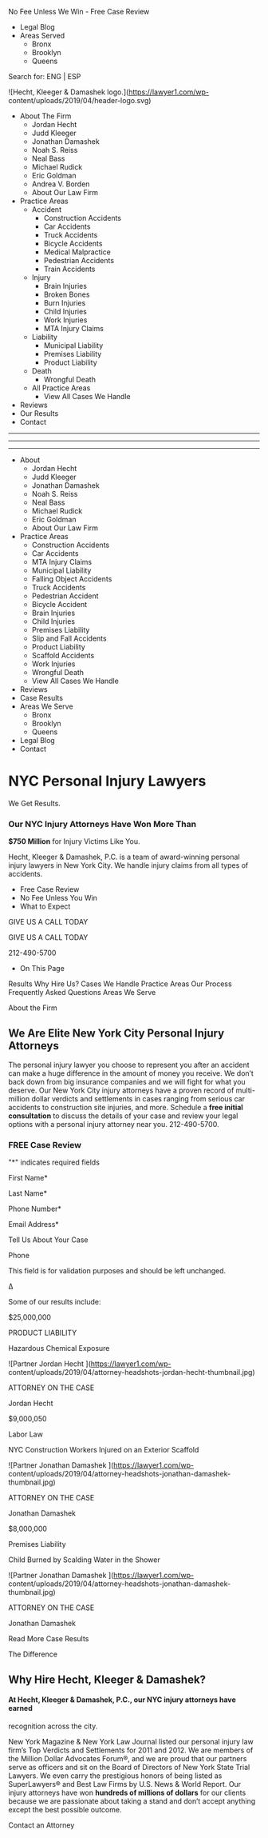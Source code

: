 No Fee Unless We Win - Free Case Review

  * Legal Blog
  * Areas Served
    * Bronx
    * Brooklyn
    * Queens

Search for:  ENG  |  ESP

![Hecht, Kleeger & Damashek logo.](https://lawyer1.com/wp-
content/uploads/2019/04/header-logo.svg)

  * About The Firm
    * Jordan Hecht
    * Judd Kleeger
    * Jonathan Damashek
    * Noah S. Reiss
    * Neal Bass
    * Michael Rudick
    * Eric Goldman
    * Andrea V. Borden
    * About Our Law Firm
  * Practice Areas
    * Accident
      * Construction Accidents
      * Car Accidents
      * Truck Accidents
      * Bicycle Accidents
      * Medical Malpractice
      * Pedestrian Accidents
      * Train Accidents
    * Injury
      * Brain Injuries
      * Broken Bones
      * Burn Injuries
      * Child Injuries
      * Work Injuries
      * MTA Injury Claims
    * Liability
      * Municipal Liability
      * Premises Liability
      * Product Liability
    * Death
      * Wrongful Death
    * All Practice Areas
      * View All Cases We Handle
  * Reviews
  * Our Results
  * Contact

* * *

* * *

* * *

  * About
    * Jordan Hecht
    * Judd Kleeger
    * Jonathan Damashek
    * Noah S. Reiss
    * Neal Bass
    * Michael Rudick
    * Eric Goldman
    * About Our Law Firm
  * Practice Areas
    * Construction Accidents
    * Car Accidents
    * MTA Injury Claims
    * Municipal Liability
    * Falling Object Accidents
    * Truck Accidents
    * Pedestrian Accident
    * Bicycle Accident
    * Brain Injuries
    * Child Injuries
    * Premises Liability
    * Slip and Fall Accidents
    * Product Liability
    * Scaffold Accidents
    * Work Injuries
    * Wrongful Death
    * View All Cases We Handle
  * Reviews
  * Case Results
  * Areas We Serve
    * Bronx
    * Brooklyn
    * Queens
  * Legal Blog
  * Contact

# NYC Personal Injury Lawyers

We Get Results.

### Our NYC Injury Attorneys Have Won More Than  
**$750 Million** for Injury Victims Like You.

Hecht, Kleeger & Damashek, P.C. is a team of award-winning personal injury
lawyers in New York City. We handle injury claims from all types of accidents.

  * Free Case Review
  * No Fee Unless You Win
  * What to Expect

GIVE US A CALL TODAY

GIVE US A CALL TODAY



212-490-5700



  * On This Page  

Results Why Hire Us? Cases We Handle Practice Areas Our Process Frequently
Asked Questions Areas We Serve

About the Firm

## We Are Elite New York City Personal Injury Attorneys

The personal injury lawyer you choose to represent you after an accident can
make a huge difference in the amount of money you receive. We don’t back down
from big insurance companies and we will fight for what you deserve. Our New
York City injury attorneys have a proven record of multi-million dollar
verdicts and settlements in cases ranging from serious car accidents to
construction site injuries, and more. Schedule a **free initial consultation**
to discuss the details of your case and review your legal options with a
personal injury attorney near you. 212-490-5700.

### FREE Case Review

"*" indicates required fields

First Name*

Last Name*

Phone Number*

Email Address*

Tell Us About Your Case

Phone

This field is for validation purposes and should be left unchanged.

Δ

Some of our results include:

$25,000,000

PRODUCT LIABILITY

Hazardous Chemical Exposure

![Partner Jordan Hecht ](https://lawyer1.com/wp-
content/uploads/2019/04/attorney-headshots-jordan-hecht-thumbnail.jpg)

ATTORNEY ON THE CASE

Jordan Hecht

$9,000,050

Labor Law

NYC Construction Workers Injured on an Exterior Scaffold

![Partner Jonathan Damashek ](https://lawyer1.com/wp-
content/uploads/2019/04/attorney-headshots-jonathan-damashek-thumbnail.jpg)

ATTORNEY ON THE CASE

Jonathan Damashek

$8,000,000

Premises Liability

Child Burned by Scalding Water in the Shower

![Partner Jonathan Damashek ](https://lawyer1.com/wp-
content/uploads/2019/04/attorney-headshots-jonathan-damashek-thumbnail.jpg)

ATTORNEY ON THE CASE

Jonathan Damashek

Read More Case Results

The Difference

## Why Hire Hecht, Kleeger & Damashek?



#### At Hecht, Kleeger & Damashek, P.C., our NYC injury attorneys have earned
recognition across the city.

New York Magazine & New York Law Journal listed our personal injury law firm’s
Top Verdicts and Settlements for 2011 and 2012. We are members of the Million
Dollar Advocates Forum®, and we are proud that our partners serve as officers
and sit on the Board of Directors of New York State Trial Lawyers. We even
carry the prestigious honors of being listed as SuperLawyers® and Best Law
Firms by U.S. News & World Report. Our injury attorneys have won **hundreds of
millions of dollars** for our clients because we are passionate about taking a
stand and don’t accept anything except the best possible outcome.

Contact an Attorney

![US News - Best Law
Firms](data:image/svg+xml,%3Csvg%20xmlns='http://www.w3.org/2000/svg'%20viewBox='0%200%20205%20200'%3E%3C/svg%3E)
![US News - Best Law Firms](/wp-content/uploads/2020/03/usnews-best-law-
firms.png)

The U.S. News - Best Lawyers 'Best Law Firms'

## Meet Our Personal Injury Attorneys:

![Partner Jordan Hecht ](https://lawyer1.com/wp-
content/uploads/2019/04/attorney-headshots-jordan-hecht-thumbnail.jpg)

Jordan Hecht

Partner

![Partner Judd Kleeger ](https://lawyer1.com/wp-
content/uploads/2019/04/attorney-headshots-judd-kleeger-thumbnail.jpg)

Judd Kleeger

Partner

![Partner Jonathan Damashek ](https://lawyer1.com/wp-
content/uploads/2019/04/attorney-headshots-jonathan-damashek-thumbnail.jpg)

Jonathan Damashek

Partner

![Associate Noah S.
Reiss](data:image/svg+xml,%3Csvg%20xmlns='http://www.w3.org/2000/svg'%20viewBox='0%200%20130%20130'%3E%3C/svg%3E)
![Associate Noah S. Reiss](https://lawyer1.com/wp-
content/uploads/2020/10/noah-reiss-headshot.jpg)

Noah S. Reiss

Associate

![Attorney Neal
Bass](data:image/svg+xml,%3Csvg%20xmlns='http://www.w3.org/2000/svg'%20viewBox='0%200%20130%20130'%3E%3C/svg%3E)
![Attorney Neal Bass](https://lawyer1.com/wp-content/uploads/2020/10/neal-
bass-headshot.jpg)

Neal Bass

Attorney

![Attorney Michael Rudick
](data:image/svg+xml,%3Csvg%20xmlns='http://www.w3.org/2000/svg'%20viewBox='0%200%20130%20130'%3E%3C/svg%3E)![Attorney
Michael Rudick ](https://lawyer1.com/wp-content/uploads/2022/09/attorney-
headshots-michael-rudick-thumbnail.jpg)

Michael Rudick

Attorney

![Attorney Eric
Goldman](data:image/svg+xml,%3Csvg%20xmlns='http://www.w3.org/2000/svg'%20viewBox='0%200%20130%20130'%3E%3C/svg%3E)
![Attorney Eric Goldman](https://lawyer1.com/wp-
content/uploads/2022/10/attorney-bio-thumbnail-goldman.jpg)

Eric Goldman

Attorney

![Of Counsel Andrea V.
Borden](data:image/svg+xml,%3Csvg%20xmlns='http://www.w3.org/2000/svg'%20viewBox='0%200%20130%20130'%3E%3C/svg%3E)
![Of Counsel Andrea V. Borden](https://lawyer1.com/wp-
content/uploads/2023/11/HKD_Portait_Andrea-V-Borden-Headshot-sm.jpeg)

Andrea V. Borden

Of Counsel

Watch a short video on what makes our firm unique.

![Watch
Video](data:image/svg+xml,%3Csvg%20xmlns='http://www.w3.org/2000/svg'%20viewBox='0%200%201364%20607'%3E%3C/svg%3E)
![Watch Video](/wp-content/uploads/2020/03/hp-video-thumb.jpg)

### What Makes Our Firm Unique:

![door
icon](data:image/svg+xml,%3Csvg%20xmlns='http://www.w3.org/2000/svg'%20viewBox='0%200%2053%2084'%3E%3C/svg%3E)![door
icon](/wp-content/themes/hkd-2019/assets/img/homepage-our-doors-are-always-
open-icon.svg)

Our Doors Are Always Open

Our partners came from the largest, most profitable personal injury law firms
in New York, and founded Hecht, Kleeger & Damashek, P.C. to provide clients
with more personal attention. At HKD, you will always have access to your
injury attorney, your questions will be answered, and we will support you
through any challenge that may arise.

![door
icon](data:image/svg+xml,%3Csvg%20xmlns='http://www.w3.org/2000/svg'%20viewBox='0%200%2096%2096'%3E%3C/svg%3E)![door
icon](/wp-content/themes/hkd-2019/assets/img/homepage-were-veteran-trial-
lawyers-icon.svg)

We're Veteran Trial Lawyers

Our injury attorneys' reputation and track record in and out of court make us
formidable adversaries for insurance companies and their lawyers. Our NYC
personal injury lawyers get involved early, advocate for what’s right, and
while most personal injury cases settle, we prepare every case as if a trial
is inevitable.

![door
icon](data:image/svg+xml,%3Csvg%20xmlns='http://www.w3.org/2000/svg'%20viewBox='0%200%20175%20175'%3E%3C/svg%3E)![door
icon](/wp-content/uploads/2020/03/financial-risk-icon.png)

We Remove the Financial Risk

Our personal injury lawyers are dedicated to making sure victims have top-tier
legal representation without the financial strain. We have the resources and
experience to try any case and win, but there are no up-front fees or hidden
costs. And, if you don’t recover compensation, you won’t owe us anything.

![door
icon](data:image/svg+xml,%3Csvg%20xmlns='http://www.w3.org/2000/svg'%20viewBox='0%200%2075%2091'%3E%3C/svg%3E)![door
icon](/wp-content/themes/hkd-2019/assets/img/homepage-we-maximize-your-
recovery-icon.svg)

We Maximize Your Recovery

We realize that you’re facing mounting medical bills and financial
uncertainty. We also know that insurance companies notoriously offer low-ball
settlements to make cases go away. We are well aware of this tactic, and do
whatever it takes to secure the highest possible award.

Learn More About the Firm

Notable Result

### A New York Lawyer for Construction Accidents & Serious Injuries

$9,000,050

NYC Construction Workers Injured on an Exterior Scaffold

![Attorney Jonathan Damashek](https://lawyer1.com/wp-
content/uploads/2019/04/attorney-headshots-jonathan-damashek-thumbnail.jpg)

ATTORNEY ON THE CASE

Jonathan Damashek



#### Injury Attorneys for Construction Accidents in NYC

Construction-related accidents, injuries and fatalities in New York City have
increased drastically over the years. You could have done everything right,
but if you or a loved one were seriously injured on a construction site, it is
essential to work with a highly skilled construction accident attorney who
understands New York labor laws and the inner working of the construction
industry.

Hecht, Kleeger & Damashek, P.C. has extensive experience fighting for injury
victims and knows what it takes to get maximum compensation. Let our NYC
personal injury lawyers get what you are rightfully owed.

Our injury attorneys have experience in all types of construction accidents
including:

  * Scaffolding Accidents
  * Fires, Explosions, and Burns
  * Forklift Accidents
  * Crane Accidents
  * Falling Objects
  * Dangerous Machinery
  * Electrocution and Electrical Shock
  * Dangerous Job Sites
  * And More

Learn more about construction accidents

#### Call us today at 212-490-5700 for a free, no-obligation consultation. Or
fill out our online form below.

## These are the Cases We Handle

### Construction Accidents

Construction-related accidents increased drastically over the years, let our
personal injury lawyers get what you are rightfully owed.

### Car Accidents

Injured in a car crash? Don’t accept a low-ball settlement before knowing what
your case is worth.

### Truck Accidents

Large trucking companies will do everything possible to limit or deny
liability. Let us get what you deserve.

### Pedestrian Accidents

People are injured and killed every day on New York’s streets. We can help
hold negligent drivers accountable.

### Premises Liability

From slip and falls to negligent security, if you’re injured we can take
action against negligent property owners.

See All Practice Areas

## A personal injury claim offers you a path towards putting your life back
together.

When you work with Hecht, Kleeger & Damashek, P.C. you can move through the
personal injury claims process with confidence, knowing that everything
possible is being done on your behalf.

We'll Investigate What Happened

Many times, you will know what and who caused your accident. In other cases,
things may not be so clear. Our injury lawyers are not interested in quick
settlements where we shuffle some papers and get you a check. Instead, we
begin every injury case with an exhaustive review.

We will locate key witnesses, obtain statements, take photographs and examine
other evidence. We will determine if a driver was distracted by their phone,
or whether a contractor ignored safety measures to rush a job. Once we know
exactly what happened, we’ll identify the liable parties and pursue claims
against any insurance policy that may apply.

We'll Deal with the Insurance Company

When you’re injured, insurance companies and their representatives will rush
to contact you. They will appear friendly and dedicated to getting you
compensation quickly. However, these companies’ only goal is to pay out as
little as possible and the impact of your injuries may take time to fully
appreciate.

You have the right to postpone speaking with an insurance company until you
have consulted a lawyer or to have an attorney present. Our injury lawyers
handle these communications so you are protected from anything that could
limit what you recover.

We'll Document Everything

People often think they are fine, but injuries from an accident can appear
days or weeks later. Medical care is almost always necessary. We will request
documentation from your medical providers and make sure we have evidence of
all of your losses.

We'll File Your Claim & Negotiate for What's Right

After we compile your various damages, the next step in your personal injury
claim is to notify the liable parties and their insurers. This may involve
making an initial demand for compensation and entering into a process of “back
and forth” with offers and counter-offers until an agreement is reached or a
lawsuit is filed.

Our ability to find evidence and insurance policies that others may overlook
makes our lawyers the ideal candidates to negotiate for the highest possible
result.

## Other Personal Injury Cases We Can Help With:

We also handle a wide variety of other personal injury matters around
Manhattan and across New York. We know the tactics insurance companies use,
and when they learn HKD is on a case, insurers know to treat our clients
fairly.

  * Motorcycle Accidents
  * Bicycle Accidents
  * Bus Accidents
  * E-scooter Accidents
  * Civil Rights
  * Boat Accidents
  * MTA Accidents
  * Dog Bites
  * Train Accidents
  * Nursing Home Abuse
  * Wrongful Death
  * Uber & Lyft Accidents

#### Common Injuries in NYC Personal Injury Claims

  * Eye Injury
  * Whiplash
  * Shoulder Injuries
  * Neck and Back Injuries
  * Broken Bone(s)
  * Knee Injuries
  * Spinal Cord Injury
  * Amputation(s)
  * Head & Brain Injuries
  * Burn Injuries

#### Hear it from our clients:

![Google Reviews](/wp-content/themes/hkd-2019/assets/img/google-reviews-logo-
white.png)

09/09/2021

When I spoke to Mr.Noah Reiss he gave me valuable legal advice. Connected the
dots who and why. He is a great asset to this firm. Will call him again as a
friend. Thank you so much.

![5 Stars
Review](data:image/svg+xml,%3Csvg%20xmlns='http://www.w3.org/2000/svg'%20viewBox='0%200%20101%2017'%3E%3C/svg%3E)![5
Stars Review](/wp-content/themes/hkd-2019/assets/img/google-reviews-5-stars-
graphic.png) 5

Harendra Gautam

Read More

08/11/2021

Ross Raggio, did an amazing job on my case. The office staff was responsive
and very helpful to my questions and concerns. I had a very good experience. I
highly recommend this firm.

![5 Stars
Review](data:image/svg+xml,%3Csvg%20xmlns='http://www.w3.org/2000/svg'%20viewBox='0%200%20101%2017'%3E%3C/svg%3E)![5
Stars Review](/wp-content/themes/hkd-2019/assets/img/google-reviews-5-stars-
graphic.png) 5

patricia Carnevale

Read More

06/22/2021

I had a great lawyer with a great Paralegal that made everything easy to
understand.

![5 Stars
Review](data:image/svg+xml,%3Csvg%20xmlns='http://www.w3.org/2000/svg'%20viewBox='0%200%20101%2017'%3E%3C/svg%3E)![5
Stars Review](/wp-content/themes/hkd-2019/assets/img/google-reviews-5-stars-
graphic.png) 5

Deniece Buffaloe

Read More

04/01/2021

I am extremely satisfied and pleased most of all grateful for the services of
Jonathan and his team! It is such a relief to have a strong team supporting
you through a process that’s stressful. Thank you again for everything.

![5 Stars
Review](data:image/svg+xml,%3Csvg%20xmlns='http://www.w3.org/2000/svg'%20viewBox='0%200%20101%2017'%3E%3C/svg%3E)![5
Stars Review](/wp-content/themes/hkd-2019/assets/img/google-reviews-5-stars-
graphic.png) 5

thabossladi87

Read More

03/01/2021

Hetch,Kleeger & Damashek, P.C., is the law office I highly recommend. My
attorney Judd Kleeger, accomplished to represent me, support my needs & secure
my future after suffering a traumatic accident. Other lawyers couldn’t
guarantee this to me but Judd…

![5 Stars
Review](data:image/svg+xml,%3Csvg%20xmlns='http://www.w3.org/2000/svg'%20viewBox='0%200%20101%2017'%3E%3C/svg%3E)![5
Stars Review](/wp-content/themes/hkd-2019/assets/img/google-reviews-5-stars-
graphic.png) 5

Stephanie Campos

Read More

02/25/2021

I can say without hesitation that if you are injured due to someone else’s
fault, that no one will fight harder and more passionately for you than Jordan
Hecht and Judd Kleeger. I have worked side by side with them…

![5 Stars
Review](data:image/svg+xml,%3Csvg%20xmlns='http://www.w3.org/2000/svg'%20viewBox='0%200%20101%2017'%3E%3C/svg%3E)![5
Stars Review](/wp-content/themes/hkd-2019/assets/img/google-reviews-5-stars-
graphic.png) 5

lisa kessler

Read More

02/23/2021

Amazing job, settled my case in 90 days.

![5 Stars
Review](data:image/svg+xml,%3Csvg%20xmlns='http://www.w3.org/2000/svg'%20viewBox='0%200%20101%2017'%3E%3C/svg%3E)![5
Stars Review](/wp-content/themes/hkd-2019/assets/img/google-reviews-5-stars-
graphic.png) 5

Jimmy Garson

Read More

02/23/2021

I highly recommend the law firm of Hecht, Kleeger & Damashek - as well as my
attorney, Jordan Hecht. Jordan was able to answer all of my questions and put
me at ease. He was always responsive and patient. He…

![5 Stars
Review](data:image/svg+xml,%3Csvg%20xmlns='http://www.w3.org/2000/svg'%20viewBox='0%200%20101%2017'%3E%3C/svg%3E)![5
Stars Review](/wp-content/themes/hkd-2019/assets/img/google-reviews-5-stars-
graphic.png) 5

Emily Weinstein

Read More

02/23/2021

I have referred numerous cases to Judd Kleeger and the team at HKD. I feel
very confident when i refer a client that they will be treated with the
highest regard. Each of my referrals has had very positive experiences…

![5 Stars
Review](data:image/svg+xml,%3Csvg%20xmlns='http://www.w3.org/2000/svg'%20viewBox='0%200%20101%2017'%3E%3C/svg%3E)![5
Stars Review](/wp-content/themes/hkd-2019/assets/img/google-reviews-5-stars-
graphic.png) 5

Jason Bauer

Read More

01/29/2021

I was always able to reach my attorney Judd Kleeger with any concern I had
about my case. He responded timely and with the utmost courtesy to my
sometimes desperate phone calls and email. He knew exactly what to do…

![5 Stars
Review](data:image/svg+xml,%3Csvg%20xmlns='http://www.w3.org/2000/svg'%20viewBox='0%200%20101%2017'%3E%3C/svg%3E)![5
Stars Review](/wp-content/themes/hkd-2019/assets/img/google-reviews-5-stars-
graphic.png) 5

VIRGINIA BOOTHE GORDON

Read More

01/19/2021

The attorneys at Hecht, Kleeger & Damashek are smart, professional, responsive
and dedicated to achieving the best results for their clients. Most
importantly, they are trustworthy and genuinely good people who you can depend
upon.

![5 Stars
Review](data:image/svg+xml,%3Csvg%20xmlns='http://www.w3.org/2000/svg'%20viewBox='0%200%20101%2017'%3E%3C/svg%3E)![5
Stars Review](/wp-content/themes/hkd-2019/assets/img/google-reviews-5-stars-
graphic.png) 5

Richard Leff

Read More

01/18/2021

Judd Kleeger and his team are extremely competent, super professional and have
achieved consistently better results than I or my clients had anticipated. He
is my "go to" PI team. This was my experience over a decade and not just…

![5 Stars
Review](data:image/svg+xml,%3Csvg%20xmlns='http://www.w3.org/2000/svg'%20viewBox='0%200%20101%2017'%3E%3C/svg%3E)![5
Stars Review](/wp-content/themes/hkd-2019/assets/img/google-reviews-5-stars-
graphic.png) 5

Larry Schatz

Read More

01/15/2021

I have known Judd Kleeger for over a decade now. By far the smartest hardest
working attorney I have ever dealt with. His advice has been spot on time and
time again. Highly recommend him.

![5 Stars
Review](data:image/svg+xml,%3Csvg%20xmlns='http://www.w3.org/2000/svg'%20viewBox='0%200%20101%2017'%3E%3C/svg%3E)![5
Stars Review](/wp-content/themes/hkd-2019/assets/img/google-reviews-5-stars-
graphic.png) 5

Michael nessim

Read More

01/15/2021

I retained Judd Kleeger for a personal injury case. I would, without
hesitation, recommend Judd, and his firm, for anyone who finds themselves in a
situation that demands a tenacious advocate who will not stop fighting until
he gets results.

![5 Stars
Review](data:image/svg+xml,%3Csvg%20xmlns='http://www.w3.org/2000/svg'%20viewBox='0%200%20101%2017'%3E%3C/svg%3E)![5
Stars Review](/wp-content/themes/hkd-2019/assets/img/google-reviews-5-stars-
graphic.png) 5

Lisa Dawn Angerame

Read More

01/15/2021

I can't recommend Judd Kleeger enough. He is without a doubt the most
professional lawyer I've encountered. Judd Kleeger is diligent and quick in
his responses, always making sure his clients are in the right hands. I've
never had to…

![5 Stars
Review](data:image/svg+xml,%3Csvg%20xmlns='http://www.w3.org/2000/svg'%20viewBox='0%200%20101%2017'%3E%3C/svg%3E)![5
Stars Review](/wp-content/themes/hkd-2019/assets/img/google-reviews-5-stars-
graphic.png) 5

Emily Halperin

Read More

01/14/2021

Judd Kleeger is an exceptional attorney who makes sure to get the best
possible outcome for his client. He is always available, and is knowledgeable,
prepared and dedicated to his clients. He is not afraid to go to trial and…

![5 Stars
Review](data:image/svg+xml,%3Csvg%20xmlns='http://www.w3.org/2000/svg'%20viewBox='0%200%20101%2017'%3E%3C/svg%3E)![5
Stars Review](/wp-content/themes/hkd-2019/assets/img/google-reviews-5-stars-
graphic.png) 5

Didi Hutt

Read More

01/14/2021

Mr. Judd Kleeger and his team at Hecht, Kleeger & Damashek are great! They
always provide very thoughtful and caring advice. Mr. Kleeger is extremely
professional and very easy to work with.

![5 Stars
Review](data:image/svg+xml,%3Csvg%20xmlns='http://www.w3.org/2000/svg'%20viewBox='0%200%20101%2017'%3E%3C/svg%3E)![5
Stars Review](/wp-content/themes/hkd-2019/assets/img/google-reviews-5-stars-
graphic.png) 5

Alan Levine

Read More

01/06/2021

We quickly had to get legal counsel and we contacted Jordan Hecht. The rapport
and guidance was outstanding at all times, prompt, timely and open for calls
and updates. I can’t thank Jordan enough for his care, work and expertise….

![5 Stars
Review](data:image/svg+xml,%3Csvg%20xmlns='http://www.w3.org/2000/svg'%20viewBox='0%200%20101%2017'%3E%3C/svg%3E)![5
Stars Review](/wp-content/themes/hkd-2019/assets/img/google-reviews-5-stars-
graphic.png) 5

Luljeta Chisolm

Read More

12/29/2020

Had a great experience with attorney Ross Raggio. He was professional and
attentive every step of the way - would highly recommend.

![5 Stars
Review](data:image/svg+xml,%3Csvg%20xmlns='http://www.w3.org/2000/svg'%20viewBox='0%200%20101%2017'%3E%3C/svg%3E)![5
Stars Review](/wp-content/themes/hkd-2019/assets/img/google-reviews-5-stars-
graphic.png) 5

Carter Martin

Read More

12/28/2020

Mr. Ross Raggio and his team at Hecht, Kleeger & Damashek, P.C., provided
excellent legal services. His team and him were absolutely great, always
returning calls or emails when we had questions about the case. Always very
cordial, caring and…

![5 Stars
Review](data:image/svg+xml,%3Csvg%20xmlns='http://www.w3.org/2000/svg'%20viewBox='0%200%20101%2017'%3E%3C/svg%3E)![5
Stars Review](/wp-content/themes/hkd-2019/assets/img/google-reviews-5-stars-
graphic.png) 5

Marisol Pitre

Read More

12/11/2020

My wife and i are very grateful to Mr. Jordan Hecht for his sincere compassion
and legal assistance during one of the most challenging time in our lives. He
was extremely professional and answered all of our concerns. Mr. Hecht…

![5 Stars
Review](data:image/svg+xml,%3Csvg%20xmlns='http://www.w3.org/2000/svg'%20viewBox='0%200%20101%2017'%3E%3C/svg%3E)![5
Stars Review](/wp-content/themes/hkd-2019/assets/img/google-reviews-5-stars-
graphic.png) 5

peggy lamarre

Read More

12/10/2020

Very professional and very responsive. I would highly recommend this firm to
anyone in need of an attorney. The attorney Ross Raggio, who was personally
assigned to my case consistently followed through and was able to bring the
case to…

![5 Stars
Review](data:image/svg+xml,%3Csvg%20xmlns='http://www.w3.org/2000/svg'%20viewBox='0%200%20101%2017'%3E%3C/svg%3E)![5
Stars Review](/wp-content/themes/hkd-2019/assets/img/google-reviews-5-stars-
graphic.png) 5

Rene David Alkalay

Read More

12/08/2020

Mr. Ross Raggio went above and beyond to settle my case during the height of
the pandemic, a time when my options appeared limited and the likelihood of a
satisfactory resolution seemed slim. He was responsive and professional, and
was…

![5 Stars
Review](data:image/svg+xml,%3Csvg%20xmlns='http://www.w3.org/2000/svg'%20viewBox='0%200%20101%2017'%3E%3C/svg%3E)![5
Stars Review](/wp-content/themes/hkd-2019/assets/img/google-reviews-5-stars-
graphic.png) 5

Kjanecaron

Read More

12/07/2020

I was a sole practitioner specializing in personal injury law in NYC for more
than 36 years. When I decided to retire, I had to make several critical
decisions before terminating my practice. To whom should I refer my clients…

![5 Stars
Review](data:image/svg+xml,%3Csvg%20xmlns='http://www.w3.org/2000/svg'%20viewBox='0%200%20101%2017'%3E%3C/svg%3E)![5
Stars Review](/wp-content/themes/hkd-2019/assets/img/google-reviews-5-stars-
graphic.png) 5

Martin Munitz

Read More

12/07/2020

Ross was always available and working with my best interests, also very
thorough with any questions I had along the case. Will recommend to others!

![5 Stars
Review](data:image/svg+xml,%3Csvg%20xmlns='http://www.w3.org/2000/svg'%20viewBox='0%200%20101%2017'%3E%3C/svg%3E)![5
Stars Review](/wp-content/themes/hkd-2019/assets/img/google-reviews-5-stars-
graphic.png) 5

Dan Greenberg

Read More

12/04/2020

Jordan Hecht of Hecht, Kleeger & Damashek is the best lawyer I've ever worked
with. He is smart, tough, and very professional. I highly recommend the firm
and could not have asked for a better outcome.

![5 Stars
Review](data:image/svg+xml,%3Csvg%20xmlns='http://www.w3.org/2000/svg'%20viewBox='0%200%20101%2017'%3E%3C/svg%3E)![5
Stars Review](/wp-content/themes/hkd-2019/assets/img/google-reviews-5-stars-
graphic.png) 5

Ben S

Read More

12/03/2020

The HKD law firm is highly professional, responsive and caring. They were
willing to handle my case when other firms declined. Not only did we win our
case, but received a huge settlement.

![5 Stars
Review](data:image/svg+xml,%3Csvg%20xmlns='http://www.w3.org/2000/svg'%20viewBox='0%200%20101%2017'%3E%3C/svg%3E)![5
Stars Review](/wp-content/themes/hkd-2019/assets/img/google-reviews-5-stars-
graphic.png) 5

Linda Winikoff

Read More

12/03/2020

My representation by Jordan Hecht and the whole staff at Hecht, Kleeger and
Damashek was top notch professional and very productive

![5 Stars
Review](data:image/svg+xml,%3Csvg%20xmlns='http://www.w3.org/2000/svg'%20viewBox='0%200%20101%2017'%3E%3C/svg%3E)![5
Stars Review](/wp-content/themes/hkd-2019/assets/img/google-reviews-5-stars-
graphic.png) 5

Peter Visconti

Read More

12/02/2020

I have had the pleasure to work alongside Ross Raggio on several matters. He
is an extremely talented attorney with an exceptional understanding of the
law. I would recommend him and HK&D to anyone looking for a personal injury
attorney.

![5 Stars
Review](data:image/svg+xml,%3Csvg%20xmlns='http://www.w3.org/2000/svg'%20viewBox='0%200%20101%2017'%3E%3C/svg%3E)![5
Stars Review](/wp-content/themes/hkd-2019/assets/img/google-reviews-5-stars-
graphic.png) 5

Robert Dallas

Read More

12/02/2020

I came to know the firm through my relationship with one of the partners,
Jordan Hecht. Jordan and I became close friends in law school. I have since
referred several cases to Jordan and his firm ranging from a mesothelioma…

![5 Stars
Review](data:image/svg+xml,%3Csvg%20xmlns='http://www.w3.org/2000/svg'%20viewBox='0%200%20101%2017'%3E%3C/svg%3E)![5
Stars Review](/wp-content/themes/hkd-2019/assets/img/google-reviews-5-stars-
graphic.png) 5

Jeffrey Jagid

Read More

12/02/2020

From the moment that I contacted this Law firm and got assigned Mr. Ross. They
have been nothing but helpful, Especially Mr. Ross. In the time that Mr. Ross
took my case, it took him 3 months to a get…

![5 Stars
Review](data:image/svg+xml,%3Csvg%20xmlns='http://www.w3.org/2000/svg'%20viewBox='0%200%20101%2017'%3E%3C/svg%3E)![5
Stars Review](/wp-content/themes/hkd-2019/assets/img/google-reviews-5-stars-
graphic.png) 5

Kelvin Morel

Read More

10/27/2020

The best

![5 Stars
Review](data:image/svg+xml,%3Csvg%20xmlns='http://www.w3.org/2000/svg'%20viewBox='0%200%20101%2017'%3E%3C/svg%3E)![5
Stars Review](/wp-content/themes/hkd-2019/assets/img/google-reviews-5-stars-
graphic.png) 5

Numa Delgado

Read More

01/21/2020

I cannot speak highly enough about this firm. The situation that necessitated
my need for legal representation was very stressful on me and my family and
the lawyers here were with me every step of the way. I could always…

![5 Stars
Review](data:image/svg+xml,%3Csvg%20xmlns='http://www.w3.org/2000/svg'%20viewBox='0%200%20101%2017'%3E%3C/svg%3E)![5
Stars Review](/wp-content/themes/hkd-2019/assets/img/google-reviews-5-stars-
graphic.png) 5

David Irwin

Read More

07/05/2015

I retained Hecht, Kleeger & Damashek for a serious personal injury case. They
were very professional and managed to obtain a settlement for me that far
exceeded my expectations. I would strongly recommend this firm for anyone's
legal needs.

![5 Stars
Review](data:image/svg+xml,%3Csvg%20xmlns='http://www.w3.org/2000/svg'%20viewBox='0%200%20101%2017'%3E%3C/svg%3E)![5
Stars Review](/wp-content/themes/hkd-2019/assets/img/google-reviews-5-stars-
graphic.png) 5

Peter M.

Read More

07/05/2015

After meeting a half dozen lawyers at different firms, I decided to go to
Hecht, Kleeger and Damashek. As soon as I met Jon Damashek, I knew I had to
look no further. Mr. Damashek made me feel at ease…

![5 Stars
Review](data:image/svg+xml,%3Csvg%20xmlns='http://www.w3.org/2000/svg'%20viewBox='0%200%20101%2017'%3E%3C/svg%3E)![5
Stars Review](/wp-content/themes/hkd-2019/assets/img/google-reviews-5-stars-
graphic.png) 5

Michael R.

Read More

07/05/2015

After meeting with Jon Damashek I knew immediately he was the right attorney
for me. I had met with other attorneys in the past, but Jon's experience,
knowledge, and track record were most impressive. I highly recommend Jon
Damashek and…

![5 Stars
Review](data:image/svg+xml,%3Csvg%20xmlns='http://www.w3.org/2000/svg'%20viewBox='0%200%20101%2017'%3E%3C/svg%3E)![5
Stars Review](/wp-content/themes/hkd-2019/assets/img/google-reviews-5-stars-
graphic.png) 5

Ryan G.

Read More

07/05/2015

I know all three named partners at this firm and highly recommend them. They
are very professional and tireless advocates for their clients. If you need a
personal injury attorney, you cannot do better than Hecht, Kleeger & Damashek.

![5 Stars
Review](data:image/svg+xml,%3Csvg%20xmlns='http://www.w3.org/2000/svg'%20viewBox='0%200%20101%2017'%3E%3C/svg%3E)![5
Stars Review](/wp-content/themes/hkd-2019/assets/img/google-reviews-5-stars-
graphic.png) 5

Eric G.

Read More

07/05/2015

I have worked with countless attorneys over the years and Jon Damashek stands
out among them. I have seen first hand him advocate for his clients
vigorously. He fights for the rights of the seriously injured, does not back
down…

![5 Stars
Review](data:image/svg+xml,%3Csvg%20xmlns='http://www.w3.org/2000/svg'%20viewBox='0%200%20101%2017'%3E%3C/svg%3E)![5
Stars Review](/wp-content/themes/hkd-2019/assets/img/google-reviews-5-stars-
graphic.png) 5

Wendy B.

Read More

07/05/2015

I had the opportunity to work with Jon Damashek and had an amazing experience.
I have known Jon for many years and always felt very comfortable relying on
his expertise and knowledge of the law and more importantly his ability…

![5 Stars
Review](data:image/svg+xml,%3Csvg%20xmlns='http://www.w3.org/2000/svg'%20viewBox='0%200%20101%2017'%3E%3C/svg%3E)![5
Stars Review](/wp-content/themes/hkd-2019/assets/img/google-reviews-5-stars-
graphic.png) 5

Steven B.

Read More

07/05/2015

I cannot recommend Jon Damashek highly enough. I attribute the favorable
outcome to my case to his consummate and tireless dedication and tenacity.
Just as important, he was truly there with me every step of the way. He was
very…

![5 Stars
Review](data:image/svg+xml,%3Csvg%20xmlns='http://www.w3.org/2000/svg'%20viewBox='0%200%20101%2017'%3E%3C/svg%3E)![5
Stars Review](/wp-content/themes/hkd-2019/assets/img/google-reviews-5-stars-
graphic.png) 5

Mike W.

Read More

06/05/2019

I had the opportunity of having this amazing team of lawyers work on my case.
When I first met with Jordan Hecht and Michael Kusz, I really liked their
energy and the spunk that they had, it meant business and…

![5 Stars
Review](data:image/svg+xml,%3Csvg%20xmlns='http://www.w3.org/2000/svg'%20viewBox='0%200%20101%2017'%3E%3C/svg%3E)![5
Stars Review](/wp-content/themes/hkd-2019/assets/img/google-reviews-5-stars-
graphic.png) 5

Anonymous

Read More

05/01/2015

"I had the opportunity to work with Jon Damashek and had an amazing
experience. I have known Jon for many years and always felt very comfortable
relying on his expertise, knowledge of the law, and more importantly - his
ability…

![5 Stars
Review](data:image/svg+xml,%3Csvg%20xmlns='http://www.w3.org/2000/svg'%20viewBox='0%200%20101%2017'%3E%3C/svg%3E)![5
Stars Review](/wp-content/themes/hkd-2019/assets/img/google-reviews-5-stars-
graphic.png) 5

Steven

Read More

05/01/2015

"I cannot recommend Jon Damashek highly enough. I attribute the favorable
outcome of my case to his consummate and tireless dedication and tenacity.
Just as important, he was truly there with me every step of the way. He was
very…

![5 Stars
Review](data:image/svg+xml,%3Csvg%20xmlns='http://www.w3.org/2000/svg'%20viewBox='0%200%20101%2017'%3E%3C/svg%3E)![5
Stars Review](/wp-content/themes/hkd-2019/assets/img/google-reviews-5-stars-
graphic.png) 5

Mike

Read More

Average 5 out of 5 rating based on 43 Reviews

HKD Client

Our Awards



Super  
Lawyers



Super lawyers identifies outstanding attorneys in various practice areas based
on independent research, peer nominations, and peer evaluations.



New York County Bar Association



One of the largest, most influential bar associations in the country with
NYCLA members pioneering some of the most far-reaching legal reforms in
America.



New York City Bar Association



The best lawyers in NYC, the City Bar’s mission is to equip and mobilize legal
professionals to practice with excellence, promote reform, and uphold the rule
of law.



New York State Bar Association



The largest voluntary state bar organization in America with the goals of
facilitating access to justice and elevating professional standards.



Center for Justice Democracy



The CJ&D; is a non-profit, non-partisan consumer rights organization dedicated
to educating the public about the U.S. civil justice system and fighting tort
reform.



Multi-Million Dollar Advocates Forum



Reserved for the top trial lawyers, membership is limited to those with multi-
million dollar verdicts and settlements. Fewer than 1% of lawyers are members.



American Association for Justice



The AAJ is a nonprofit advocacy and lobbying organization for plaintiff's
lawyers in the U.S. with the mission to "promote a fair and effective justice
system."

Our Process

## Our process is designed to get you the highest possible payout for your
injuries.



#### Every accident is different. The details of your accident, your injuries,
and how those injuries impact your life all play a role in the amount of
compensation you can recover. If we take a case, you can rest assured that
we’re following a proven process to get you the money and justice that you
deserve.

  * Step 01
  * Step 02
  * Step 03
  * Step 04

## Investigate the Accident

We’re interested in a fair settlement - not a quick pay out. And we know that
it takes putting our nose to the grindstone to get you what your case is worth
down to the penny.

Our injury attorneys work without rest until all the evidence has been
uncovered and all witnesses have been interviewed. Once we’ve exhausted every
detail of the accident to determine where the fault lies, we go after the
claims against any insurance policy that applies.

## Deal with the Insurance Company

The insurance company’s goal is to pay you the least amount of money possible,
and they work very hard to convince you it’s all you’re going to get - but we
work harder. We’ve done this long enough and can see right through their
friendly, and often times convincing methods.

They don’t have all the facts about your case so why should they be the ones
telling you how much your case is worth? Our NYC injury attorneys will take it
from here and make it clear to them that we’re not going down without a fight.

## Get You Compensation for Your Injuries

In order to get the most money out of your personal injury case, we’ll need
evidence. And in our experience, more evidence means more money for you. We’ll
get in touch with your doctors, dentist, your boss - anyone who has
documentation that supports you in your accident and the damage it’s caused in
your life.

We’ll then put a dollar amount on each of the damages, add up the total, and
fight for every penny until the end.

## File the Personal Injury Claim & Negotiate

Good negotiation can mean the difference between a 6 and 7-figure payout, and
our negotiation skills are what define us as personal injury lawyers. We have
the rare ability to uncover certain details that others often overlook, and
are willing to go back and forth at the negotiating table for as long as it
takes to get you what your case is worth.

At this point in the personal injury process, we know your case and we know it
well. We didn’t come this far to throw in the towel - and we have the results
to prove it.

## What if My Personal Injury Case Goes to Trial?

#### Most injury cases in NYC settle before going to trial, but that doesn’t
mean we aren’t willing to go to battle in the courtroom.

Learn More About Trials and Lawsuits

## New York City Personal Injury Claims Process

While most injury claims settle out of court, sometimes the parties do not
agree or the circumstances require a lawsuit from the beginning. This is
usually to preserve critical evidence or to seek justice for the harm done to
you.

Regardless of your injury or situation, by understanding the New York personal
injury trial process you can make well-informed decisions and increase your
chances of success in a personal injury lawsuit.

Step One: Filing the Complaint

Lawsuits are initiated by filing a Summons and Complaint for damages. This is
a carefully written document that articulates your legal claims as the
plaintiff, identifies the alleged at-fault parties as the defendants, and
details different types of compensation we are seeking to recover.

Step Two: The Discovery Phase

After the complaint is filed with the court and the other party has a chance
to respond, the matter will enter the fact-finding stage. This accounts for
the majority of the personal injury lawsuit timeline.

During discovery, both sides will exchange pertinent information, documents,
and reports to gather any evidence that solidifies their position regarding
liability. This also often requires the taking of depositions, which involves
testifying under oath regarding the facts of the case.

Step Three: Motions & Pre-Litigation

This is where procedural issues and matters of personal injury law will be
established prior to trial. Both sides will set the parameters of what
evidence will be admitted and which witnesses will testify.

Step Four: Litigation & Trial

If a resolution is not reached, both the plaintiff and defendants’ respective
legal counsel will present their arguments to the court. This means putting
the contested issues of fact and liability to be decided by a judge or jury.

Step Five: Verdict

Once both sides present their cases, the judge or jury in your lawsuit will
make a determination about liability and how much compensation to award.

Our injury attorneys prepare every case as if it will proceed to trial. This
strengthens our position to negotiate and puts insurers on notice that they
cannot simply make your case go away.

## Shared Fault & Comparative Negligence in New York Injury Cases

In some personal injury cases, the alleged at-fault parties may claim that you
share all or a portion of the blame for the incident that caused your
injuries. This is a common approach to reduce what large insurance companies
pay out as compensation. If they can establish that you share some level of
responsibility, it can affect the total amount you can receive.

New York follows a “pure comparative negligence" rule, which means the
compensation you are entitled to will be reduced by your degree of fault. If
you suffered $1,000,000 in damages, but the court determines you were 10% at
fault, you can still recover compensation, but only up to $900,000 or 90 % of
the total.

###  Contact HKD About Your NYC Injury Claim

At HKD, we know that your degree of fault is open to interpretation, what
tactics insurance companies use to reduce or deny liability, and what it will
take to ensure you get fair and full compensation. If an insurance adjuster is
pressuring you to accept their first offer or you have questions about how to
properly handle an injury claim, do not agree to anything before speaking to a
personal injury attorney.

For a free, no-obligation consultation, call 212-490-5700 today. We are
available 24 hours a day, seven days a week.

## Frequently Asked Questions

Our New York City personal injury lawyers are commonly asked:

##### Q. When Should I Contact an NYC Injury Lawyer?

ANSWER

Everyone deserves to know their rights, and the chance to make informed
decisions about pursuing compensation. If you were in an accident and suffered
injuries as a result, it is best to consult a knowledgeable local personal
injury lawyer as soon as possible. Our law firm offers free initial
consultations.

##### Q. How Much is My Personal Injury Claim Worth?

ANSWER

Personal injury claims are as unique as the people involved. However, there
are certain key elements to consider when determining the value of a personal
injury case. An experienced injury attorney can help evaluate how an accident
impacted you, calculate all the losses you incurred, and how to recover
maximum compensation.

##### Q. How Long Do I Have to File a Personal Injury Lawsuit in New York?

ANSWER

The New York statute of limitations provides victims three years from the date
of an injury to file a personal injury lawsuit. There are some exceptions.
While three years may seem sufficient, you should contact an injury attorney
for legal advice. Cases against municipalities and the State have much shorter
statutes of limitations. You also must file a Notice of Claim within 90 days
of the accident

##### Q. What Does a Personal Injury Lawsuit Cost?

ANSWER

Our personal injury attorneys work on a contingency basis. This means we
receive a standard percentage of what we recover on your behalf. You are not
responsible for any up-front costs, and we assume all the risk. If you do not
recover compensation, you won’t owe us anything.

## Personal Injury Lawyers Near You - Areas We Serve

Our personal injury law office is conveniently located in Midtown Manhattan on
44th Street between 5th Avenue and 6th Avenue, just a few blocks north of the
New York Public Library Stephen A. Schwarzman Building. Our injury attorneys
also provide legal representation to accident victims in the Bronx, Brooklyn,
Manhattan, Queens, Staten Island, Nassau, Suffolk, Westchester, and Rockland.

To make things as easy on you as possible, we can meet wherever you are most
comfortable – at our law office, at your home, or at the hospital.

Learn More

  * Bronx 
  * Queens 
  * Brooklyn 
  * Manhattan 
  * Staten Island 

About the Firm

## Contact us today for a free case review.

P 212-490-5700

  * Free Case Review
  * No Up-front Costs
  * Pay Nothing Unless You Recover
  * Secure the Highest Possible Award

"*" indicates required fields

First Name*

Last Name*

Phone Number*

Email Address*

Tell Us About Your Case

Phone

This field is for validation purposes and should be left unchanged.

Δ

![Logo](/wp-content/uploads/2019/09/header-img-2x.png)

Phone: 212-490-5700

Email: info@lawyer1.com

  * __
  * __
  * __

Hecht, Kleeger & Damashek, P.C.

19 West 44th Street, Suite 1500 New York, New York 10036-0120

Directions

NAVIGATION

  * About Us
  * Practice Areas
  * Legal Blog
  * Personal Injury Laws
  * Areas Served
  * Contact
  * Sitemap

ABOUT THE FIRM

With decades of experience and hundreds of millions of dollars recovered, if
you or a loved one is suffering, Hecht, Kleeger & Damashek, P.C. is ready to
help. We can meet by appointment at our New York office, at home, or in the
hospital. An attorney at our firm is available to assist you 24 hours a day,
and seven days a week.

(C) 2024 Hecht Kleeger & Damashek, P.C. - All Rights Reserved | This website
contains Attorney Advertising. Prior results do not guarantee a similar
outcome.  Disclaimer

